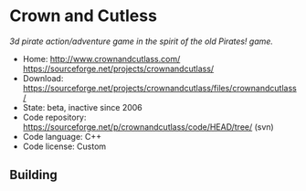 # Crown and Cutless

_3d pirate action/adventure game in the spirit of the old Pirates! game._

- Home: http://www.crownandcutlass.com/ https://sourceforge.net/projects/crownandcutlass/
- Download: https://sourceforge.net/projects/crownandcutlass/files/crownandcutlass/
- State: beta, inactive since 2006
- Code repository: https://sourceforge.net/p/crownandcutlass/code/HEAD/tree/ (svn)
- Code language: C++
- Code license: Custom

## Building

